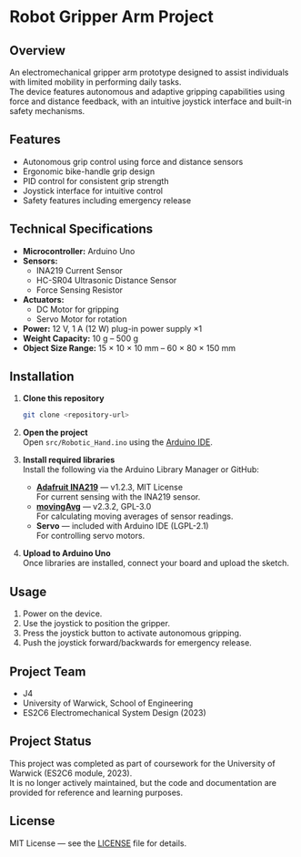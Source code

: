 # Robot Gripper Arm Project

## Overview

An electromechanical gripper arm prototype designed to assist individuals with limited mobility in performing daily tasks.  
The device features autonomous and adaptive gripping capabilities using force and distance feedback, with an intuitive joystick interface and built-in safety mechanisms.

## Features

- Autonomous grip control using force and distance sensors  
- Ergonomic bike-handle grip design  
- PID control for consistent grip strength  
- Joystick interface for intuitive control  
- Safety features including emergency release  

## Technical Specifications

- **Microcontroller:** Arduino Uno  
- **Sensors:**  
  - INA219 Current Sensor  
  - HC-SR04 Ultrasonic Distance Sensor  
  - Force Sensing Resistor  
- **Actuators:**  
  - DC Motor for gripping  
  - Servo Motor for rotation  
- **Power:** 12 V, 1 A (12 W) plug-in power supply ×1  
- **Weight Capacity:** 10 g – 500 g  
- **Object Size Range:** 15 × 10 × 10 mm – 60 × 80 × 150 mm  

## Installation

1. **Clone this repository**  
    ```bash
    git clone <repository-url>
    ```

2. **Open the project**  
    Open `src/Robotic_Hand.ino` using the [Arduino IDE](https://www.arduino.cc/en/software).

3. **Install required libraries**  
   Install the following via the Arduino Library Manager or GitHub:

   - **[Adafruit INA219](https://github.com/adafruit/Adafruit_INA219)** — v1.2.3, MIT License  
     For current sensing with the INA219 sensor.  
   - **[movingAvg](https://github.com/JChristensen/movingAvg)** — v2.3.2, GPL-3.0  
     For calculating moving averages of sensor readings.  
   - **Servo** — included with Arduino IDE (LGPL-2.1)  
     For controlling servo motors.

4. **Upload to Arduino Uno**  
   Once libraries are installed, connect your board and upload the sketch.

## Usage

1. Power on the device.  
2. Use the joystick to position the gripper.  
3. Press the joystick button to activate autonomous gripping.  
4. Push the joystick forward/backwards for emergency release.

## Project Team

- J4  
- University of Warwick, School of Engineering  
- ES2C6 Electromechanical System Design (2023)

## Project Status

This project was completed as part of coursework for the University of Warwick (ES2C6 module, 2023).  
It is no longer actively maintained, but the code and documentation are provided for reference and learning purposes.

## License

MIT License — see the [LICENSE](LICENSE) file for details.
